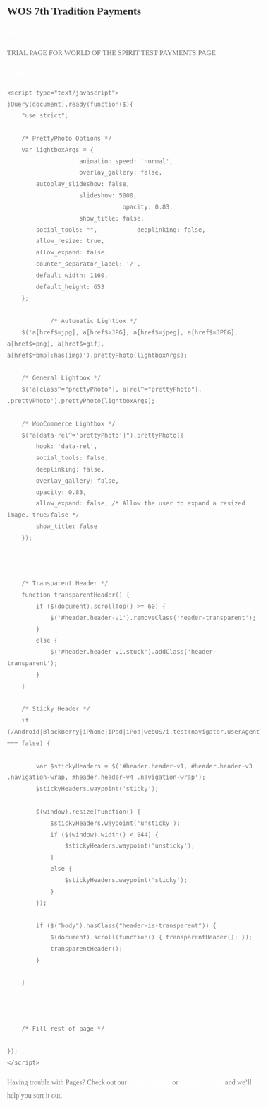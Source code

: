 ## WOS 7th Tradition Payments


[WOS](https://form.jotform.com/211286843478061)

TRIAL PAGE FOR WORLD OF THE SPIRIT TEST PAYMENTS PAGE


[Github Editor](https://github.com/matauranz/WOS_7th/edit/gh-pages/index.md)

<html class="wf-montserrat-n1-active wf-montserrat-n2-active wf-montserrat-n3-active wf-montserrat-n4-active wf-montserrat-n5-active wf-montserrat-n6-active wf-montserrat-n7-active wf-montserrat-n8-active wf-montserrat-n9-active wf-montserrat-i1-active wf-montserrat-i2-active wf-montserrat-i3-active wf-montserrat-i4-active wf-montserrat-i5-active wf-montserrat-i6-active wf-montserrat-i7-active wf-montserrat-i8-active wf-montserrat-i9-active js_active vc_desktop vc_transform vc_transform vc_transform wf-opensans-n4-active wf-cabin-n4-active wf-cabin-n5-active wf-cabin-n6-active wf-cabin-n7-active wf-cabin-i4-active wf-cabin-i5-active wf-cabin-i6-active wf-active" lang="en-NZ"><head>
<meta http-equiv="Content-Type" content="text/html; charset=UTF-8">
<!-- Mobile Specific Metas & Favicons -->
<meta name="viewport" content="width=device-width, initial-scale=1, maximum-scale=1, user-scalable=0"><link rel="shortcut icon" href="https://www.origindesign.nz/wp-content/uploads/2021/08/favicon-new.png"><link rel="apple-touch-icon" href="https://www.origindesign.nz/wp-content/uploads/2021/08/icon57-new.png"><link rel="apple-touch-icon" sizes="120x120" href="https://www.origindesign.nz/wp-content/uploads/2021/08/icon120-new.png"><link rel="apple-touch-icon" sizes="76x76" href="https://www.origindesign.nz/wp-content/uploads/2021/08/icon76-new.png"><link rel="apple-touch-icon" sizes="152x152" href="https://www.origindesign.nz/wp-content/uploads/2021/08/icon152-new.png"><!-- WordPress Stuff -->
<title>Origin Design &amp; Web – Great ideas start here</title>
                        <script src="https://www.origindesign.nz/wp-content/themes/unicon/framework/admin/ReduxCore/assets/js/webfont.js" type="text/javascript" async=""></script><script>
                            /* You can add more configuration options to webfontloader by previously defining the WebFontConfig with your options */
                            if ( typeof WebFontConfig === "undefined" ) {
                                WebFontConfig = new Object();
                            }
                            WebFontConfig['google'] = {families: ['Montserrat:100,200,300,400,500,600,700,800,900,100italic,200italic,300italic,400italic,500italic,600italic,700italic,800italic,900italic', 'Open+Sans:400', 'Cabin:400,500,600,700,400italic,500italic,600italic,700italic&subset=latin']};

                            (function() {
                                var wf = document.createElement( 'script' );
                                wf.src = 'https://www.origindesign.nz/wp-content/themes/unicon/framework/admin/ReduxCore/assets/js/webfont.js';
                                wf.type = 'text/javascript';
                                wf.async = 'true';
                                var s = document.getElementsByTagName( 'script' )[0];
                                s.parentNode.insertBefore( wf, s );
                            })();
                        </script>
                        <meta name="robots" content="max-image-preview:large">
<link rel="dns-prefetch" href="//fonts.googleapis.com">
<link rel="dns-prefetch" href="//s.w.org">
<link rel="alternate" type="application/rss+xml" title="Origin Design &amp; Web » Feed" href="https://www.origindesign.nz/feed/">
<link rel="alternate" type="application/rss+xml" title="Origin Design &amp; Web » Comments Feed" href="https://www.origindesign.nz/comments/feed/">
<link rel="alternate" type="application/rss+xml" title="Origin Design &amp; Web » Home: Landing Page Comments Feed" href="https://www.origindesign.nz/home-landing-page/feed/">
		<script type="text/javascript">
			window._wpemojiSettings = {"baseUrl":"https:\/\/s.w.org\/images\/core\/emoji\/13.1.0\/72x72\/","ext":".png","svgUrl":"https:\/\/s.w.org\/images\/core\/emoji\/13.1.0\/svg\/","svgExt":".svg","source":{"concatemoji":"https:\/\/www.origindesign.nz\/wp-includes\/js\/wp-emoji-release.min.js?ver=5.8.2"}};
			!function(e,a,t){var n,r,o,i=a.createElement("canvas"),p=i.getContext&&i.getContext("2d");function s(e,t){var a=String.fromCharCode;p.clearRect(0,0,i.width,i.height),p.fillText(a.apply(this,e),0,0);e=i.toDataURL();return p.clearRect(0,0,i.width,i.height),p.fillText(a.apply(this,t),0,0),e===i.toDataURL()}function c(e){var t=a.createElement("script");t.src=e,t.defer=t.type="text/javascript",a.getElementsByTagName("head")[0].appendChild(t)}for(o=Array("flag","emoji"),t.supports={everything:!0,everythingExceptFlag:!0},r=0;r<o.length;r++)t.supports[o[r]]=function(e){if(!p||!p.fillText)return!1;switch(p.textBaseline="top",p.font="600 32px Arial",e){case"flag":return s([127987,65039,8205,9895,65039],[127987,65039,8203,9895,65039])?!1:!s([55356,56826,55356,56819],[55356,56826,8203,55356,56819])&&!s([55356,57332,56128,56423,56128,56418,56128,56421,56128,56430,56128,56423,56128,56447],[55356,57332,8203,56128,56423,8203,56128,56418,8203,56128,56421,8203,56128,56430,8203,56128,56423,8203,56128,56447]);case"emoji":return!s([10084,65039,8205,55357,56613],[10084,65039,8203,55357,56613])}return!1}(o[r]),t.supports.everything=t.supports.everything&&t.supports[o[r]],"flag"!==o[r]&&(t.supports.everythingExceptFlag=t.supports.everythingExceptFlag&&t.supports[o[r]]);t.supports.everythingExceptFlag=t.supports.everythingExceptFlag&&!t.supports.flag,t.DOMReady=!1,t.readyCallback=function(){t.DOMReady=!0},t.supports.everything||(n=function(){t.readyCallback()},a.addEventListener?(a.addEventListener("DOMContentLoaded",n,!1),e.addEventListener("load",n,!1)):(e.attachEvent("onload",n),a.attachEvent("onreadystatechange",function(){"complete"===a.readyState&&t.readyCallback()})),(n=t.source||{}).concatemoji?c(n.concatemoji):n.wpemoji&&n.twemoji&&(c(n.twemoji),c(n.wpemoji)))}(window,document,window._wpemojiSettings);
		</script><script src="https://www.origindesign.nz/wp-includes/js/wp-emoji-release.min.js?ver=5.8.2" type="text/javascript" defer=""></script>
		<style type="text/css">
img.wp-smiley,
img.emoji {
	display: inline !important;
	border: none !important;
	box-shadow: none !important;
	height: 1em !important;
	width: 1em !important;
	margin: 0 .07em !important;
	vertical-align: -0.1em !important;
	background: none !important;
	padding: 0 !important;
}
</style>
	<link rel="stylesheet" id="wp-block-library-css" href="https://www.origindesign.nz/wp-includes/css/dist/block-library/style.min.css?ver=5.8.2" type="text/css" media="all">
<link rel="stylesheet" id="contact-form-7-css" href="https://www.origindesign.nz/wp-content/plugins/contact-form-7/includes/css/styles.css?ver=5.1.9" type="text/css" media="all">
<link rel="stylesheet" id="rs-plugin-settings-css" href="https://www.origindesign.nz/wp-content/plugins/revslider/public/assets/css/rs6.css?ver=6.1.8" type="text/css" media="all">
<style id="rs-plugin-settings-inline-css" type="text/css">
#rs-demo-id {}
</style>
<link rel="stylesheet" id="parent-style-css" href="https://www.origindesign.nz/wp-content/themes/unicon/style.css?ver=5.8.2" type="text/css" media="all">
<link rel="stylesheet" id="stylesheet-css" href="https://www.origindesign.nz/wp-content/themes/unicon-child/style.css?ver=1" type="text/css" media="all">
<link rel="stylesheet" id="js_composer_front-css" href="https://www.origindesign.nz/wp-content/plugins/js_composer/assets/css/js_composer.min.css?ver=6.1" type="text/css" media="all">
<link rel="stylesheet" id="shortcodes-css" href="https://www.origindesign.nz/wp-content/themes/unicon/framework/css/shortcodes.css?ver=5.8.2" type="text/css" media="all">
<link rel="stylesheet" id="responsive-css" href="https://www.origindesign.nz/wp-content/themes/unicon/framework/css/responsive.css?ver=5.8.2" type="text/css" media="all">
<link rel="stylesheet" id="tf-google-webfont-cabin-css" href="//fonts.googleapis.com/css?family=Cabin%3Ainherit%2C400&amp;subset=latin%2Clatin-ext&amp;ver=5.8.2" type="text/css" media="all">
<link rel="stylesheet" id="tf-google-webfont-dosis-css" href="//fonts.googleapis.com/css?family=Dosis%3Ainherit%2C400&amp;subset=latin%2Clatin-ext&amp;ver=5.8.2" type="text/css" media="all">
<link rel="stylesheet" href="https://fonts.googleapis.com/css?family=Montserrat:100,200,300,400,500,600,700,800,900,100italic,200italic,300italic,400italic,500italic,600italic,700italic,800italic,900italic%7COpen+Sans:400%7CCabin:400,500,600,700,400italic,500italic,600italic,700italic&amp;subset=latin"><script type="text/javascript" src="https://www.origindesign.nz/wp-includes/js/jquery/jquery.min.js?ver=3.6.0" id="jquery-core-js"></script>
<script type="text/javascript" src="https://www.origindesign.nz/wp-includes/js/jquery/jquery-migrate.min.js?ver=3.3.2" id="jquery-migrate-js"></script>
<script type="text/javascript" src="https://www.origindesign.nz/wp-content/plugins/revslider/public/assets/js/revolution.tools.min.js?ver=6.0" id="tp-tools-js"></script>
<script type="text/javascript" src="https://www.origindesign.nz/wp-content/plugins/revslider/public/assets/js/rs6.min.js?ver=6.1.8" id="revmin-js"></script>
<link rel="https://api.w.org/" href="https://www.origindesign.nz/wp-json/"><link rel="alternate" type="application/json" href="https://www.origindesign.nz/wp-json/wp/v2/pages/15231"><link rel="EditURI" type="application/rsd+xml" title="RSD" href="https://www.origindesign.nz/xmlrpc.php?rsd">
<link rel="wlwmanifest" type="application/wlwmanifest+xml" href="https://www.origindesign.nz/wp-includes/wlwmanifest.xml"> 
<meta name="generator" content="WordPress 5.8.2">
<link rel="canonical" href="https://www.origindesign.nz/">
<link rel="shortlink" href="https://www.origindesign.nz/">
<link rel="alternate" type="application/json+oembed" href="https://www.origindesign.nz/wp-json/oembed/1.0/embed?url=https%3A%2F%2Fwww.origindesign.nz%2F">
<link rel="alternate" type="text/xml+oembed" href="https://www.origindesign.nz/wp-json/oembed/1.0/embed?url=https%3A%2F%2Fwww.origindesign.nz%2F&amp;format=xml">
<style type="text/css">
body{ font: 400 14px Cabin, Arial, Helvetica, sans-serif; color: #777777; line-height: 1.9;} .wrapall, .boxed-layout{ background-color: #ffffff; } body.page-template-page-blank-php{ background: #ffffff !important; } h1, .title-h1{ font: 600 23px Montserrat, Arial, Helvetica, sans-serif; color: #333333; } h2{ font: 600 24px Montserrat, Arial, Helvetica, sans-serif; color: #333333; } h3{ font: 600 18px Montserrat, Arial, Helvetica, sans-serif; color: #333333; } h4{ font: 600 16px Montserrat, Arial, Helvetica, sans-serif; color: #333333; } h5{ font: 600 16px Montserrat, Arial, Helvetica, sans-serif; color: #333333; } h6{ font: 600 16px Montserrat, Arial, Helvetica, sans-serif; color: #333333; } .title{ font-family: 'Montserrat', Arial, Helvetica, sans-serif; } h1 a, h2 a, h3 a, h4 a, h5 a, h6 a { font-weight: inherit; color: inherit; } h1 a:hover, h2 a:hover, h3 a:hover, h4 a:hover, h5 a:hover, h6 a:hover, a:hover h1, a:hover h2, a:hover h3, a:hover h4, a:hover h5, a:hover h6 { color: #cccccc; } a{ color: #ffffff; } a:hover{ color: #cccccc; } input[type='text'], input[type='password'], input[type='email'], input[type='tel'], input[type='date'], input[type='number'], textarea, select { font-family: Cabin, Arial, Helvetica, sans-serif; font-size: 14px; } #sidebar .widget h3{ font: 700 14px Montserrat, Arial, Helvetica, sans-serif; color: #444444; } .container .twelve.alt.sidebar-right, .container .twelve.alt.sidebar-left, #sidebar.sidebar-right #sidebar-widgets, #sidebar.sidebar-left #sidebar-widgets{ border-color: #efefef;} #topbar{ background: #f5f5f5; color: #777777; } #topbar a{ color: #777777; } #topbar a:hover{ color: #333333; } @media only screen and (max-width: 767px) { #topbar .topbar-col1{ background: #f5f5f5; } } /* Navigation */ #navigation > ul > li > a{ font: 700 13px Montserrat, Arial, Helvetica, sans-serif; color: #777777; } #navigation > ul > li:hover > a, #navigation > ul > li > a:hover { color: #1cbac8; } #navigation li.current-menu-item > a:hover, #navigation li.current-page-ancestor > a:hover, #navigation li.current-menu-ancestor > a:hover, #navigation li.current-menu-parent > a:hover, #navigation li.current_page_ancestor > a:hover, #navigation > ul > li.sfHover > a { color: #1cbac8; } #navigation li.current-menu-item > a, #navigation li.current-page-ancestor > a, #navigation li.current-menu-ancestor > a, #navigation li.current-menu-parent > a, #navigation li.current_page_ancestor > a { color: #1cbac8; } #navigation ul li:hover{ border-color: #1cbac8; } #navigation li.current-menu-item, #navigation li.current-page-ancestor, #navigation li.current-menu-ancestor, #navigation li.current-menu-parent, #navigation li.current_page_ancestor{ border-color: #1cbac8; } #navigation .sub-menu{ background: #262626; } #navigation .sub-menu li a{ font: 400 13px Open Sans, Arial, Helvetica, sans-serif; color: #bbbbbb; } #navigation .sub-menu li a:hover{ color: #ffffff; } #navigation .sub-menu li.current_page_item > a, #navigation .sub-menu li.current_page_item > a:hover, #navigation .sub-menu li.current-menu-item > a, #navigation .sub-menu li.current-menu-item > a:hover, #navigation .sub-menu li.current-page-ancestor > a, #navigation .sub-menu li.current-page-ancestor > a:hover, #navigation .sub-menu li.current-menu-ancestor > a, #navigation .sub-menu li.current-menu-ancestor > a:hover, #navigation .sub-menu li.current-menu-parent > a, #navigation .sub-menu li.current-menu-parent > a:hover, #navigation .sub-menu li.current_page_ancestor > a, #navigation .sub-menu li.current_page_ancestor > a:hover{ color: #ffffff; } #navigation .sub-menu li a, #navigation .sub-menu ul li a{ border-color: #333333; } #navigation > ul > li.megamenu > ul.sub-menu{ background: #262626; border-color: #1cbac8; } #navigation > ul > li.megamenu > ul > li { border-right-color: #333333 !important; } #navigation > ul > li.megamenu ul li a{ color:#bbbbbb; } #navigation > ul > li.megamenu > ul > li > a { color:#ffffff; } #navigation > ul > li.megamenu > ul ul li a:hover, #header #navigation > ul > li.megamenu > ul ul li.current-menu-item a { color: #ffffff !important; background-color: #333333 !important; } /* Header General */ #search-btn, #shopping-btn, #close-search-btn { color: #250c77; } #search-btn:hover, #shopping-btn:hover, #close-search-btn:hover { color: #ffffff; } #slogan{ font: 400 20px Open Sans, Arial, Helvetica, sans-serif; color: #777777; margin-top: 34px; } /* Mobile Header */ #mobile-navigation{ background: #262626; } #mobile-navigation ul li a{ font: 400 13px Open Sans, Arial, Helvetica, sans-serif; color: #bbbbbb; border-bottom-color: #333333 !important; } #mobile-navigation ul li a:hover, #mobile-navigation ul li a:hover [class^='fa-'], #mobile-navigation li.open > a, #mobile-navigation ul li.current-menu-item > a, #mobile-navigation ul li.current-menu-ancestor > a{ color: #ffffff; } body #mobile-navigation li.open > a [class^='fa-']{ color: #ffffff; } #mobile-navigation form, #mobile-navigation form input{ background: #444444; color: #cccccc; } #mobile-navigation form:before{ color: #cccccc; } #mobile-header{ background: #ffffff; height: 60px; } #mobile-navigation-btn, #mobile-cart-btn, #mobile-shopping-btn{ color: #250c77; line-height: 60px; } #mobile-navigation-btn:hover, #mobile-cart-btn:hover, #mobile-shopping-btn:hover { color: #ffffff; } #mobile-header .logo{ margin-top: 15px; } /* Header V1 */ #header.header-v1 { height: 60px; background: #ffffff; } .header-v1 .logo{ margin-top: 15px; } .header-v1 #navigation > ul > li{ height: 60px; padding-top: 12px; } .header-v1 #navigation .sub-menu{ top: 60px; } .header-v1 .header-icons-divider{ line-height: 60px; background: #efefef; } #header.header-v1 .widget_shopping_cart{ top: 60px; } .header-v1 #search-btn, .header-v1 #close-search-btn, .header-v1 #shopping-btn{ line-height: 60px; } .header-v1 #search-top, .header-v1 #search-top input{ height: 60px; } .header-v1 #search-top input{ color: #666666; font-family: Cabin, Arial, Helvetica, sans-serif; } /* Header V3 */ #header.header-v3 { background: #ffffff; } .header-v3 .navigation-wrap{ background: #ffffff; border-top: 1px solid #efefef; } .header-v3 .logo { margin-top: 30px; margin-bottom: 30px; } /* Header V4 */ #header.header-v4 { background: #ffffff; } .header-v4 .navigation-wrap{ background: #ffffff; border-top: 1px solid #efefef; } .header-v4 .logo { margin-top: 30px; margin-bottom: 30px; } /* Transparent Header */ #transparentimage{ padding: 60px 0 0 0; } .header-is-transparent #mobile-navigation{ top: 60px; } /* Stuck */ .stuck{ background: #ffffff; } /* Titlebars */ .titlebar h1, .title-h1{ font: 400 22px Open Sans, Arial, Helvetica, sans-serif; color: #777777; } #fulltitle{ background: #f9f9f9; border-bottom: 0px none #efefef; } #breadcrumbs{ margin-top: 6px; } #breadcrumbs, #breadcrumbs a{ font: 400 13px Open Sans, Arial, Helvetica, sans-serif; color: #999999; } #breadcrumbs a:hover{ color: #666666; } #fullimagecenter h1, #transparentimage h1, #fullimagecenter .title-h1, #transparentimage .title-h1{ font: 700 42px Montserrat, Arial, Helvetica, sans-serif; color: #ffffff; text-transform: uppercase; letter-spacing: 1px; text-align: center; } /* Footer */ #footer .widget h3{ font: 700 13px Montserrat, Arial, Helvetica, sans-serif; color: #ffffff; } #footer{ color: #888888; border-top: 10px none #dd3333; } #footer{ background-color: #262626; } #footer a, #footer .widget ul li:after { color: #888888; } #footer a:hover, #footer .widget ul li:hover:after { color: #ffffff; } #footer .widget ul li{ border-bottom-color: #333333; } /* Copyright */ #copyright{ background: #ffffff; color: #250c77; } #copyright a { color: #250c77; } #copyright a:hover { color: #ffffff; } /* Color Accent */ .highlight{color:#ffffff !important;} ::selection{ background: #ffffff; } ::-moz-selection { background: #ffffff; } #shopping-btn span{background:#ffffff;} .blog-page .post h1 a:hover,.blog-page .post h2 a:hover{color:#ffffff;} .entry-image .entry-overlay{background:#ffffff;} .entry-quote a:hover{background:#ffffff;} .entry-link a:hover{background:#ffffff;} .blog-single .entry-tags a:hover{color:#ffffff;} .sharebox ul li a:hover{color:#ffffff;} .commentlist li.bypostauthor .comment-text{border-color: #ffffff;} #pagination .current a{background:#ffffff;} #filters ul li a:hover{color:#ffffff;} #filters ul li a.active{color:#ffffff;} #back-to-top a:hover{background-color:#ffffff;} #sidebar .widget ul li a:hover{color:#ffffff;} #sidebar .widget ul li:hover:after{color:#ffffff;} .widget_tag_cloud a:hover,.widget_product_tag_cloud a:hover{background:#ffffff;border-color:#ffffff;} .widget_portfolio .portfolio-widget-item .portfolio-overlay{background:#ffffff;} #sidebar .widget_nav_menu ul li a:hover{color:#ffffff;} #footer .widget_tag_cloud a:hover,#footer .widget_product_tag_cloud a:hover{background:#ffffff;border-color:#ffffff;} /* Shortcodes */ .box.style-2{border-top-color:#ffffff;} .box.style-4{border-color:#ffffff;} .box.style-6{background:#ffffff;} a.button,input[type=submit],button,.minti_button{background:#ffffff;border-color:#ffffff;} a.button.color-2{color:#ffffff;border-color:#ffffff;} a.button.color-3{background:#ffffff;border-color:#ffffff;} a.button.color-9{color:#ffffff;} a.button.color-6:hover{background:#ffffff;border-color:#ffffff;} a.button.color-7:hover{background:#ffffff;border-color:#ffffff;} .counter-number{color:#ffffff;} .divider-title.align-center:after, .divider-title.align-left:after { background-color:#ffffff } .divider5{border-bottom-color:#ffffff;} .dropcap.dropcap-circle{background-color:#ffffff;} .dropcap.dropcap-box{background-color:#ffffff;} .dropcap.dropcap-color{color:#ffffff;} .toggle .toggle-title.active, .color-light .toggle .toggle-title.active{ background:#ffffff; border-color: #ffffff;} .iconbox-style-1.icon-color-accent i.boxicon,.iconbox-style-2.icon-color-accent i.boxicon,.iconbox-style-3.icon-color-accent i.boxicon,.iconbox-style-8.icon-color-accent i.boxicon,.iconbox-style-9.icon-color-accent i.boxicon{color:#ffffff!important;} .iconbox-style-4.icon-color-accent i.boxicon,.iconbox-style-5.icon-color-accent i.boxicon,.iconbox-style-6.icon-color-accent i.boxicon,.iconbox-style-7.icon-color-accent i.boxicon,.flip .icon-color-accent.card .back{background:#ffffff;} .latest-blog .blog-item .blog-overlay{background:#ffffff;} .latest-blog .blog-item .blog-pic i{color:#ffffff;} .latest-blog .blog-item h4 a:hover{color:#ffffff;} .progressbar .progress-percentage{background:#ffffff;} .wpb_widgetised_column .widget ul li a:hover{color:#ffffff;} .wpb_widgetised_column .widget ul li:hover:after{color:#ffffff;} .wpb_accordion .wpb_accordion_wrapper .ui-state-active .ui-icon{background-color:#ffffff;} .wpb_accordion .wpb_accordion_wrapper .ui-state-active.wpb_accordion_header a{color:#ffffff;} .wpb_accordion .wpb_accordion_wrapper .wpb_accordion_header a:hover,.wpb_accordion .wpb_accordion_wrapper .wpb_accordion_header a:hover .ui-state-default .ui-icon{color:#ffffff;} .wpb_accordion .wpb_accordion_wrapper .wpb_accordion_header:hover .ui-icon{background-color:#ffffff!important;} .wpb_content_element.wpb_tabs .wpb_tabs_nav li.ui-tabs-active{border-bottom-color:#ffffff;} .portfolio-item h4 a:hover{ color: #ffffff; } .portfolio-filters ul li a:hover { color: #ffffff; } .portfolio-filters ul li a.active { color: #ffffff; } .portfolio-overlay-icon .portfolio-overlay{ background: #ffffff; } .portfolio-overlay-icon i{ color: #ffffff; } .portfolio-overlay-effect .portfolio-overlay{ background: #ffffff; } .portfolio-overlay-name .portfolio-overlay{ background: #ffffff; } .portfolio-detail-attributes ul li a:hover{ color: #ffffff; } a.catimage:hover .catimage-text{ background: #ffffff; } /* WooCommerce */ .products li h3{font: 400 14px Cabin, Arial, Helvetica, sans-serif; color: #777777;} .woocommerce .button.checkout-button{background:#ffffff;border-color:#ffffff;} .woocommerce .products .onsale{background:#ffffff;} .product .onsale{background:#ffffff;} button.single_add_to_cart_button:hover{background:#ffffff;} .woocommerce-tabs > ul > li.active a{color:#ffffff;border-bottom-color:#ffffff;} p.stars a:hover{background:#ffffff;} p.stars a.active,p.stars a.active:after{background:#ffffff;} .product_list_widget a{color:#ffffff;} .woocommerce .widget_layered_nav li.chosen a{color:#ffffff!important;} .woocommerce .widget_product_categories > ul > li.current-cat > a{color:#ffffff!important;} .woocommerce .widget_product_categories > ul > li.current-cat:after{color:#ffffff!important;} .woocommerce-message{ background: #ffffff; } .bbp-topics-front ul.super-sticky .bbp-topic-title:before, .bbp-topics ul.super-sticky .bbp-topic-title:before, .bbp-topics ul.sticky .bbp-topic-title:before, .bbp-forum-content ul.sticky .bbp-topic-title:before{color: #ffffff!important; } #subscription-toggle a:hover{ background: #ffffff; } .bbp-pagination-links span.current{ background: #ffffff; } div.wpcf7-mail-sent-ok,div.wpcf7-mail-sent-ng,div.wpcf7-spam-blocked,div.wpcf7-validation-errors{ background: #ffffff; } .wpcf7-not-valid{ border-color: #ffffff !important;} .products .button.add_to_cart_button{ color: #ffffff!important; } .minti_list.color-accent li:before{ color: #ffffff!important; } .blogslider_text .post-categories li a{ background-color: #ffffff; } .minti_zooming_slider .flex-control-nav li .minti_zooming_slider_ghost { background-color: #ffffff; } .minti_carousel.pagination_numbers .owl-dots .owl-dot.active{ background-color: #ffffff; } .wpb_content_element.wpb_tour .wpb_tabs_nav li.ui-tabs-active, .color-light .wpb_content_element.wpb_tour .wpb_tabs_nav li.ui-tabs-active{ background-color: #ffffff; } .masonry_icon i{ color: #ffffff; } .woocommerce-MyAccount-navigation-link.is-active a{ color: #ffffff;} /* Special Font */ .font-special, .button, .counter-title, h6, .wpb_accordion .wpb_accordion_wrapper .wpb_accordion_header a, .pricing-plan .pricing-plan-head h3, a.catimage, .divider-title, button, input[type='submit'], input[type='reset'], input[type='button'], .vc_pie_chart h4, .page-404 h3, .minti_masonrygrid_item h4{ font-family: 'Montserrat', Arial, Helvetica, sans-serif; /*letter-spacing: 0px; font-weight: 700;*/} .ui-helper-reset{ line-height: 1.9; } /* User CSS from Theme Options */ #header #navigation > ul > li > a{ text-transform: uppercase; } #footer .widget h3{ text-transform: uppercase; letter-spacing: 1px; } #sidebar .widget h3{ text-transform: uppercase; letter-spacing: 1px; } #header #navigation > ul > li.megamenu > ul > li > a{ letter-spacing: 1px; font-size: 14px; } #header #navigation > li > a{ text-transform: uppercase; letter-spacing: 1px; } .postid-4815 .portfolio-detail-title, .postid-4770 .portfolio-detail-title{ display: none; } h6{ font-weight: 700; letter-spacing: 1px; text-transform: uppercase; } .font-special{ text-transform:uppercase; } .wpb_accordion .wpb_accordion_wrapper .wpb_accordion_header a{ text-transform: uppercase; } .pricing-plan .pricing-plan-head h3{ text-transform: uppercase; font-size: 16px; } .pricing-plan .pricing-price span.pricing-amount{ font-size:42px; font-weight: 300; } .customclass1 .social-icon a{ background: #efefef; color: #333333; } .customclass1 .social-icon a:hover{ background: #1cbac8; color: #ffffff; } @media only screen and (max-width: 959px) { @media only screen and (-webkit-min-device-pixel-ratio: 1), only screen and (min-device-pixel-ratio: 1) { .fontweight-300{ font-weight: 400 !important; } } } @media (max-width: 768px) { .hideundertablet{ display: none; } } .features-box img{ border-radius: 4px; box-shadow: 0 2px 0 0 rgba(0,0,0,.03); margin-bottom: -20px; } .borderbutton a{ border:1px solid #1cbac8 !important; padding: 10px 20px !important; margin-top: -11px !important; border-radius: 3px; margin-right: 15px !important; margin-left: 5px !important; color: #1cbac8 !important; } .borderbutton a:hover{ background: #333333 !important; border-color:#333333 !important; color:#ffffff !important; } #header.header-transparent .borderbutton a{ border: 1px solid rgba(255,255,255,0.5) !important; color: #ffffff !important; } .tp-caption a { color: #222222; border-bottom: 4px solid #1cbac8; } .tp-caption a:hover { color: #1cbac8; border-bottom-color: transparent; } .no-transform{ text-transform: none; } #header{ box-shadow: none !important; } #header.header-transparent.darkheader.header-v5 { box-shadow: none !important; } #header.header-transparent.header-v5 { box-shadow: none !important; } #mobile-header { box-shadow: none; } .header-v1 #navigation { margin-right: 60px !important; } .header-v1 .logo { margin-left: -40px !important; } .temp-copy {color: white;} h1,h2 { font-family: 'nexabold' !important; } body { font-family: 'nexalight' !important; font-size:16px; line-height: 1.9; } #mobmenuright li a, #mobmenuright li a:visited { font-family: 'nexabold' !important; font-size: 30px; } @media only screen and (max-width: 1199px) { #header, .sticky-wrapper{display:none;} #mobile-header{display:inherit} }
</style><meta name="generator" content="Powered by WPBakery Page Builder - drag and drop page builder for WordPress.">
<meta name="generator" content="Powered by Slider Revolution 6.1.8 - responsive, Mobile-Friendly Slider Plugin for WordPress with comfortable drag and drop interface.">
<script type="text/javascript">function setREVStartSize(e){			
			try {								
				var pw = document.getElementById(e.c).parentNode.offsetWidth,
					newh;
				pw = pw===0 || isNaN(pw) ? window.innerWidth : pw;
				e.tabw = e.tabw===undefined ? 0 : parseInt(e.tabw);
				e.thumbw = e.thumbw===undefined ? 0 : parseInt(e.thumbw);
				e.tabh = e.tabh===undefined ? 0 : parseInt(e.tabh);
				e.thumbh = e.thumbh===undefined ? 0 : parseInt(e.thumbh);
				e.tabhide = e.tabhide===undefined ? 0 : parseInt(e.tabhide);
				e.thumbhide = e.thumbhide===undefined ? 0 : parseInt(e.thumbhide);
				e.mh = e.mh===undefined || e.mh=="" || e.mh==="auto" ? 0 : parseInt(e.mh,0);		
				if(e.layout==="fullscreen" || e.l==="fullscreen") 						
					newh = Math.max(e.mh,window.innerHeight);				
				else{					
					e.gw = Array.isArray(e.gw) ? e.gw : [e.gw];
					for (var i in e.rl) if (e.gw[i]===undefined || e.gw[i]===0) e.gw[i] = e.gw[i-1];					
					e.gh = e.el===undefined || e.el==="" || (Array.isArray(e.el) && e.el.length==0)? e.gh : e.el;
					e.gh = Array.isArray(e.gh) ? e.gh : [e.gh];
					for (var i in e.rl) if (e.gh[i]===undefined || e.gh[i]===0) e.gh[i] = e.gh[i-1];
										
					var nl = new Array(e.rl.length),
						ix = 0,						
						sl;					
					e.tabw = e.tabhide>=pw ? 0 : e.tabw;
					e.thumbw = e.thumbhide>=pw ? 0 : e.thumbw;
					e.tabh = e.tabhide>=pw ? 0 : e.tabh;
					e.thumbh = e.thumbhide>=pw ? 0 : e.thumbh;					
					for (var i in e.rl) nl[i] = e.rl[i]<window.innerWidth ? 0 : e.rl[i];
					sl = nl[0];									
					for (var i in nl) if (sl>nl[i] && nl[i]>0) { sl = nl[i]; ix=i;}															
					var m = pw>(e.gw[ix]+e.tabw+e.thumbw) ? 1 : (pw-(e.tabw+e.thumbw)) / (e.gw[ix]);					

					newh =  (e.type==="carousel" && e.justify==="true" ? e.gh[ix] : (e.gh[ix] * m)) + (e.tabh + e.thumbh);
				}			
				
				if(window.rs_init_css===undefined) window.rs_init_css = document.head.appendChild(document.createElement("style"));					
				document.getElementById(e.c).height = newh;
				window.rs_init_css.innerHTML += "#"+e.c+"_wrapper { height: "+newh+"px }";				
			} catch(e){
				console.log("Failure at Presize of Slider:" + e)
			}					   
		  };</script>
<noscript><style> .wpb_animate_when_almost_visible { opacity: 1; }</style></noscript><style id="fit-vids-style">.fluid-width-video-wrapper{width:100%;position:relative;padding:0;}.fluid-width-video-wrapper iframe,.fluid-width-video-wrapper object,.fluid-width-video-wrapper embed {position:absolute;top:0;left:0;width:100%;height:100%;}</style></head>

<body class="home page-template-default page page-id-15231 smooth-scroll header-is-transparent  wpb-js-composer js-comp-ver-6.1 vc_responsive" itemscope="" itemtype="https://schema.org/WebPage">

	<div class="site-wrapper wrapall">

	
<div id="page-wrap">

	<div id="content" class="page-section nopadding">
	
		<div class="wpb_row vc_row-fluid standard-section section  section-no-parallax  stretch   vc_row-o-full-height  vc_row-o-content-middle" data-speed="1" style="background-color: rgb(0, 0, 0); min-height: 100vh;"><div class="col span_12 color-dark left">
	<div class="vc_col-sm-1/5 wpb_column column_container col no-padding color-dark" style="" data-animation="" data-delay="">
		<div class="wpb_wrapper">
			
		</div> 
	</div> 

	<div class="vc_col-sm-3/5 wpb_column column_container col no-padding color-dark" style="" data-animation="" data-delay="">
		<div class="wpb_wrapper">
			<div class="single_image wpb_content_element align-center    " data-animation="none" data-delay="0"><img src="https://www.origindesign.nz/wp-content/uploads/2021/08/logo-white-temp.png" class="attachment-full" alt="" loading="lazy" srcset="https://www.origindesign.nz/wp-content/uploads/2021/08/logo-white-temp.png 508w, https://www.origindesign.nz/wp-content/uploads/2021/08/logo-white-temp-300x61.png 300w" sizes="(max-width: 508px) 100vw, 508px" width="508" height="104"></div>
	<div class="wpb_text_column wpb_content_element  temp-copy">
		<div class="wpb_wrapper">
			<h1 class="temp-copy" style="text-align: center;">New website coming soon</h1>
<p style="text-align: center;">Ph: <a href="tel:0273497462">027 349 7462</a><br>
Email: <a href="mailto:info@origindesign.nz">info@origindesign.nz</a></p>

		</div>
	</div>

		</div> 
	</div> 

	<div class="vc_col-sm-1/5 wpb_column column_container col no-padding color-dark" style="" data-animation="" data-delay="">
		<div class="wpb_wrapper">
			
		</div> 
	</div> 
</div></div>

		
		
			</div> <!-- end content -->

	
</div> <!-- end page-wrap -->
	
		
		
			
	</div><!-- end wrapall / boxed -->
	
		<div id="back-to-top"><a href="#"><i class="fa fa-chevron-up"></i></a></div>
		
	<script type="text/html" id="wpb-modifications"></script><script type="text/javascript" id="contact-form-7-js-extra">
/* <![CDATA[ */
var wpcf7 = {"apiSettings":{"root":"https:\/\/www.origindesign.nz\/wp-json\/contact-form-7\/v1","namespace":"contact-form-7\/v1"}};
/* ]]> */
</script>
<script type="text/javascript" src="https://www.origindesign.nz/wp-content/plugins/contact-form-7/includes/js/scripts.js?ver=5.1.9" id="contact-form-7-js"></script>
<script type="text/javascript" src="https://www.origindesign.nz/wp-content/themes/unicon/framework/js/jquery.easing.min.js" id="minti-easing-js"></script>
<script type="text/javascript" src="https://www.origindesign.nz/wp-content/themes/unicon/framework/js/waypoints.min.js" id="waypoints-js"></script>
<script type="text/javascript" src="https://www.origindesign.nz/wp-content/themes/unicon/framework/js/waypoints-sticky.min.js" id="minti-waypoints-sticky-js"></script>
<script type="text/javascript" src="https://www.origindesign.nz/wp-content/themes/unicon/framework/js/prettyPhoto.js" id="minti-prettyphoto-js"></script>
<script type="text/javascript" src="https://www.origindesign.nz/wp-content/themes/unicon/framework/js/isotope.pkgd.min.js" id="minti-isotope-js"></script>
<script type="text/javascript" src="https://www.origindesign.nz/wp-content/themes/unicon/framework/js/functions.js" id="minti-functions-js"></script>
<script type="text/javascript" src="https://www.origindesign.nz/wp-content/themes/unicon/framework/js/flexslider.min.js" id="minti-flexslider-js"></script>
<script type="text/javascript" src="https://www.origindesign.nz/wp-content/themes/unicon/framework/js/smoothscroll.js" id="minti-smoothscroll-js"></script>
<script type="text/javascript" src="https://www.origindesign.nz/wp-includes/js/comment-reply.min.js?ver=5.8.2" id="comment-reply-js"></script>
<script type="text/javascript" src="https://www.origindesign.nz/wp-includes/js/wp-embed.min.js?ver=5.8.2" id="wp-embed-js"></script>
<script type="text/javascript" src="https://www.origindesign.nz/wp-content/plugins/js_composer/assets/js/dist/js_composer_front.min.js?ver=6.1" id="wpb_composer_front_js-js"></script>

	<script type="text/javascript">
	jQuery(document).ready(function($){
		"use strict";
	    
		/* PrettyPhoto Options */
		var lightboxArgs = {			
						animation_speed: 'normal',
						overlay_gallery: false,
			autoplay_slideshow: false,
						slideshow: 5000,
									opacity: 0.83,
						show_title: false,
			social_tools: "",			deeplinking: false,
			allow_resize: true,
			allow_expand: false,
			counter_separator_label: '/',
			default_width: 1160,
			default_height: 653
		};
		
				/* Automatic Lightbox */
		$('a[href$=jpg], a[href$=JPG], a[href$=jpeg], a[href$=JPEG], a[href$=png], a[href$=gif], a[href$=bmp]:has(img)').prettyPhoto(lightboxArgs);
					
		/* General Lightbox */
		$('a[class^="prettyPhoto"], a[rel^="prettyPhoto"], .prettyPhoto').prettyPhoto(lightboxArgs);

		/* WooCommerce Lightbox */
		$("a[data-rel^='prettyPhoto']").prettyPhoto({
			hook: 'data-rel',
			social_tools: false,
			deeplinking: false,
			overlay_gallery: false,
			opacity: 0.83,
			allow_expand: false, /* Allow the user to expand a resized image. true/false */
			show_title: false
		});

		
	    
		/* Transparent Header */
	    function transparentHeader() {
			if ($(document).scrollTop() >= 60) {
				$('#header.header-v1').removeClass('header-transparent');
			}
			else {
				$('#header.header-v1.stuck').addClass('header-transparent');
			}
		}
			
		/* Sticky Header */
		if (/Android|BlackBerry|iPhone|iPad|iPod|webOS/i.test(navigator.userAgent) === false) {

			var $stickyHeaders = $('#header.header-v1, #header.header-v3 .navigation-wrap, #header.header-v4 .navigation-wrap');
			$stickyHeaders.waypoint('sticky');
			
			$(window).resize(function() {
				$stickyHeaders.waypoint('unsticky');
				if ($(window).width() < 944) {
					$stickyHeaders.waypoint('unsticky');
				}
				else {
					$stickyHeaders.waypoint('sticky');
				}
			});
			
			if ($("body").hasClass("header-is-transparent")) {
				$(document).scroll(function() { transparentHeader(); });
				transparentHeader();
		    }

		}			
	    
	    
	    	
	    /* Fill rest of page */
	    			    
	});
	</script>
	


</body></html>

Having trouble with Pages? Check out our [documentation](https://docs.github.com/categories/github-pages-basics/) or [contact support](https://support.github.com/contact) and we’ll help you sort it out.
